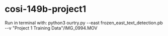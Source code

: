 # cosi-149b-project1

Run in terminal with:
python3 ourtry.py --east frozen_east_text_detection.pb --v "Project 1 Training Data"/IMG_0994.MOV
